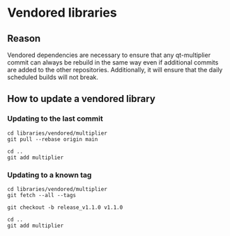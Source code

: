 # Vendored libraries

## Reason

Vendored dependencies are necessary to ensure that any qt-multiplier commit can always be rebuild in the same way even if additional commits are added to the other repositories. Additionally, it will ensure that the daily scheduled builds will not break.

## How to update a vendored library

### Updating to the last commit

```
cd libraries/vendored/multiplier
git pull --rebase origin main

cd ..
git add multiplier
```

### Updating to a known tag

```
cd libraries/vendored/multiplier
git fetch --all --tags

git checkout -b release_v1.1.0 v1.1.0

cd ..
git add multiplier
```
